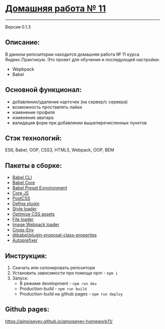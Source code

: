 # [Домашняя работа № 11](https://aimoiseyev.github.io/amoiseyev-homework11/)
***
Версия 0.1.3

## Описание:
В данном репозитории находится домашняя работа № 11 курса Яндекс.Практикум. Это проект для обучения и последующей настройки:
- Wepbpack
- Babel 

## Основной функционал: 
- добавление/удаление карточек (на сервер/с сервера)
- возможность проставлять лайки
- изменение профиля
- изменение аватара
- валидация форм при добавлении вышеперечисленных пунктов

## Стэк технологий:
ES6, Babel, OOP, CSS3, HTML5, Webpack, OOP, BEM

## Пакеты в сборке:
- [Babel CLI](https://babeljs.io/docs/en/babel-cli#docsNav)
- [Babel Core](https://babeljs.io/docs/en/babel-core)
- [Babel Preset Evnvironment](https://babeljs.io/docs/en/babel-preset-env#docsNav)
- [Сore JS](https://github.com/zloirock/core-js#readme)
- [PostCSS](https://postcss.org/)
- [Define plugin](https://webpack.js.org/plugins/define-plugin/)
- [Style loader](https://github.com/webpack-contrib/style-loader)
- [Optimize CSS assets](https://www.npmjs.com/package/optimize-css-assets-webpack-plugin)
- [File loader](https://github.com/webpack-contrib/file-loader)
- [Image Webpack loader](https://www.npmjs.com/package/image-webpack-loader)
- [Cross-Env](https://www.npmjs.com/package/cross-env)
- [@babel/plugin-proposal-class-properties](https://babeljs.io/docs/en/babel-plugin-proposal-class-properties#installation)
- [Autoprefixer](https://github.com/postcss/autoprefixer#readme)

## Инструкция:
1. Скачать или склонировать репозитори
2. Установить зависимости при помощи npm - `npm i`
3. Запуск:
    - В режиме development - `npm run dev`
    - Production-build - `npm run build`
    - Production-build на github pages - `npm run deploy`

## Github pages:
https://aimoiseyev.github.io/amoiseyev-homework11/
